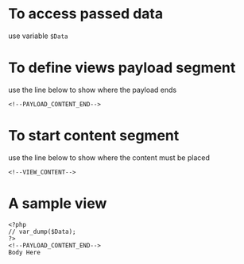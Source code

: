 # To access passed data

use variable `$Data`

# To define views payload segment
use the line below to show where the payload ends

```
<!--PAYLOAD_CONTENT_END-->
```

# To start content segment
use the line below to show where the content must be placed

```
<!--VIEW_CONTENT-->
```

# A sample view

```
<?php
// var_dump($Data);
?>
<!--PAYLOAD_CONTENT_END-->
Body Here
```
